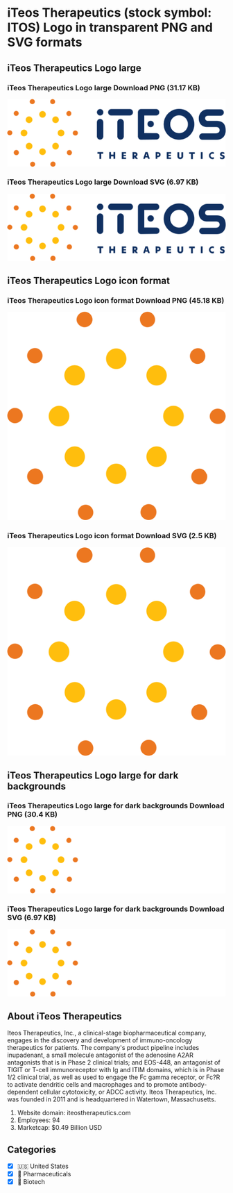 # iTeos Therapeutics (stock symbol: ITOS) Logo in transparent PNG and SVG formats

## iTeos Therapeutics Logo large

### iTeos Therapeutics Logo large Download PNG (31.17 KB)

![iTeos Therapeutics Logo large Download PNG (31.17 KB)](/img/orig/ITOS_BIG-c8637088.png)

### iTeos Therapeutics Logo large Download SVG (6.97 KB)

![iTeos Therapeutics Logo large Download SVG (6.97 KB)](/img/orig/ITOS_BIG-df098a10.svg)

## iTeos Therapeutics Logo icon format

### iTeos Therapeutics Logo icon format Download PNG (45.18 KB)

![iTeos Therapeutics Logo icon format Download PNG (45.18 KB)](/img/orig/ITOS-4e728450.png)

### iTeos Therapeutics Logo icon format Download SVG (2.5 KB)

![iTeos Therapeutics Logo icon format Download SVG (2.5 KB)](/img/orig/ITOS-a63dd51f.svg)

## iTeos Therapeutics Logo large for dark backgrounds

### iTeos Therapeutics Logo large for dark backgrounds Download PNG (30.4 KB)

![iTeos Therapeutics Logo large for dark backgrounds Download PNG (30.4 KB)](/img/orig/ITOS_BIG.D-70b6454f.png)

### iTeos Therapeutics Logo large for dark backgrounds Download SVG (6.97 KB)

![iTeos Therapeutics Logo large for dark backgrounds Download SVG (6.97 KB)](/img/orig/ITOS_BIG.D-7de76a67.svg)

## About iTeos Therapeutics

Iteos Therapeutics, Inc., a clinical-stage biopharmaceutical company, engages in the discovery and development of immuno-oncology therapeutics for patients. The company's product pipeline includes inupadenant, a small molecule antagonist of the adenosine A2AR antagonists that is in Phase 2 clinical trials; and EOS-448, an antagonist of TIGIT or T-cell immunoreceptor with Ig and ITIM domains, which is in Phase 1/2 clinical trial, as well as used to engage the Fc gamma receptor, or Fc?R to activate dendritic cells and macrophages and to promote antibody-dependent cellular cytotoxicity, or ADCC activity. Iteos Therapeutics, Inc. was founded in 2011 and is headquartered in Watertown, Massachusetts.

1. Website domain: iteostherapeutics.com
2. Employees: 94
3. Marketcap: $0.49 Billion USD


## Categories
- [x] 🇺🇸 United States
- [x] 💊 Pharmaceuticals
- [x] 🧬 Biotech
